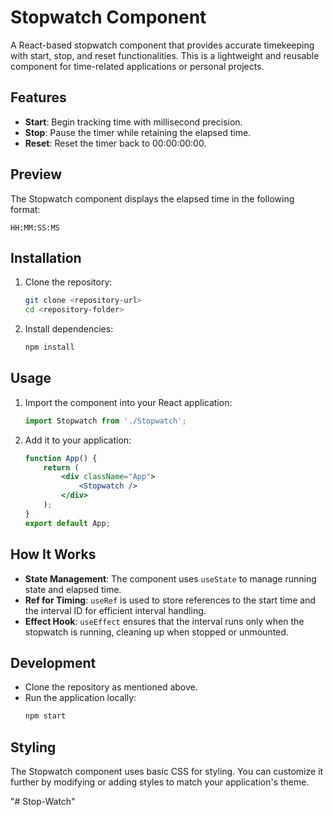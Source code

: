 # Stopwatch Component

A React-based stopwatch component that provides accurate timekeeping with start, stop, and reset functionalities. This is a lightweight and reusable component for time-related applications or personal projects.

## Features

- **Start**: Begin tracking time with millisecond precision.
- **Stop**: Pause the timer while retaining the elapsed time.
- **Reset**: Reset the timer back to 00:00:00:00.

## Preview

The Stopwatch component displays the elapsed time in the following format:

`HH:MM:SS:MS`

## Installation

1. Clone the repository:
   ```bash
   git clone <repository-url>
   cd <repository-folder>
   ```
2. Install dependencies:
   ```bash
   npm install
   ```

## Usage

1. Import the component into your React application:
   ```javascript
   import Stopwatch from './Stopwatch';
   ```
2. Add it to your application:
   ```jsx
   function App() {
       return (
           <div className="App">
               <Stopwatch />
           </div>
       );
   }
   export default App;
   ```

## How It Works

- **State Management**: The component uses `useState` to manage running state and elapsed time.
- **Ref for Timing**: `useRef` is used to store references to the start time and the interval ID for efficient interval handling.
- **Effect Hook**: `useEffect` ensures that the interval runs only when the stopwatch is running, cleaning up when stopped or unmounted.

## Development

- Clone the repository as mentioned above.
- Run the application locally:
  ```bash
  npm start
  ```

## Styling

The Stopwatch component uses basic CSS for styling. You can customize it further by modifying or adding styles to match your application's theme.

"# Stop-Watch" 
